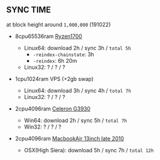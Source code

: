 SYNC TIME
---------
at block height around `1,000,000` (191022)

- 8cpu65536ram [Ryzen1700](https://en.wikichip.org/wiki/amd/ryzen_7/1700)
  * Linux64: download 2h / sync 3h / `total 5h`
    - `-reindex-chainstate`: 3h
    - `-reindex`: 6h 20m 
  * Linux32: ? / ? / ?

- 1cpu1024ram VPS (+2gb swap)
  * Linux64: download 3h / sync 4h / `total 7h`
  * Linux32: ? / ? / ?

- 2cpu4096ram [Celeron G3930](https://en.wikichip.org/wiki/intel/celeron/g3930)
  * Win64: download 2h / sync 5h / `total 7h`
  * Win32: ? / ? / ?

- 2cpu4096ram [MacbookAir 13inch late 2010](https://support.apple.com/kb/sp618)
  * OSX(High Siera): download 5h / sync 7h / `total 12h`
  

